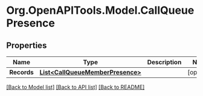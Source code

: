 
# Org.OpenAPITools.Model.CallQueuePresence

## Properties

Name | Type | Description | Notes
------------ | ------------- | ------------- | -------------
**Records** | [**List&lt;CallQueueMemberPresence&gt;**](CallQueueMemberPresence.md) |  | [optional] 

[[Back to Model list]](../README.md#documentation-for-models)
[[Back to API list]](../README.md#documentation-for-api-endpoints)
[[Back to README]](../README.md)

